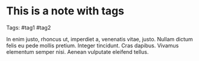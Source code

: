 # This is a note with tags

Tags: #tag1 #tag2

In enim justo, rhoncus ut, imperdiet a, venenatis vitae, justo. Nullam dictum
felis eu pede mollis pretium. Integer tincidunt. Cras dapibus. Vivamus elementum
semper nisi. Aenean vulputate eleifend tellus.
